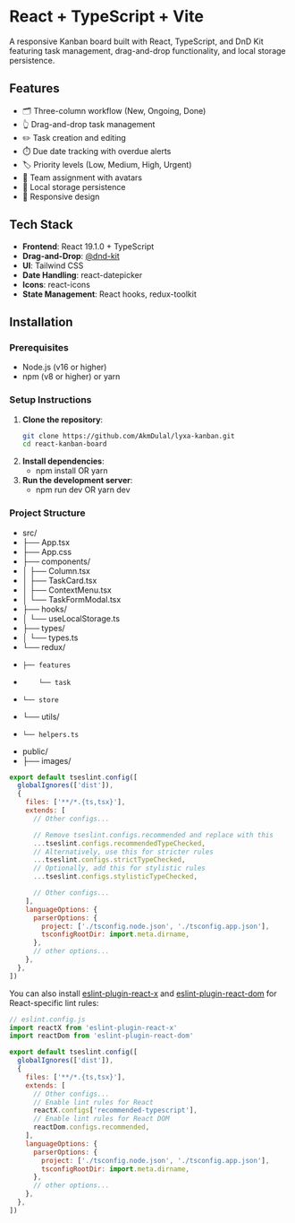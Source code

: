# React + TypeScript + Vite

A responsive Kanban board built with React, TypeScript, and DnD Kit featuring task management, drag-and-drop functionality, and local storage persistence.

## Features

- 🗂️ Three-column workflow (New, Ongoing, Done)
- 👆 Drag-and-drop task management
- ✏️ Task creation and editing
- ⏱️ Due date tracking with overdue alerts
- 🏷️ Priority levels (Low, Medium, High, Urgent)
- 👥 Team assignment with avatars
- 💾 Local storage persistence
- 📱 Responsive design

## Tech Stack

- **Frontend**: React 19.1.0 + TypeScript
- **Drag-and-Drop**: [@dnd-kit](https://dndkit.com/)
- **UI**: Tailwind CSS
- **Date Handling**: react-datepicker
- **Icons**: react-icons
- **State Management**: React hooks, redux-toolkit

## Installation

### Prerequisites

- Node.js (v16 or higher)
- npm (v8 or higher) or yarn

### Setup Instructions

1. **Clone the repository**:
   ```bash
   git clone https://github.com/AkmDulal/lyxa-kanban.git
   cd react-kanban-board
2. **Install dependencies**:   
   - npm install OR yarn 
3. **Run the development server**:   
   - npm run dev OR yarn dev

### Project Structure

 - src/
 - ├── App.tsx               
 - ├── App.css               
 - ├── components/
 - │   ├── Column.tsx        
 - │   ├── TaskCard.tsx      
 - │   ├── ContextMenu.tsx      
 - │   └── TaskFormModal.tsx 
 - ├── hooks/
 - │   └── useLocalStorage.ts 
 - ├── types/
 - │   └── types.ts          
 - └── redux/
 -     ├── features
 -         └── task 
 -     └── store
 - └── utils/
 -     └── helpers.ts        
 - public/
 - ├── images/    


```js
export default tseslint.config([
  globalIgnores(['dist']),
  {
    files: ['**/*.{ts,tsx}'],
    extends: [
      // Other configs...

      // Remove tseslint.configs.recommended and replace with this
      ...tseslint.configs.recommendedTypeChecked,
      // Alternatively, use this for stricter rules
      ...tseslint.configs.strictTypeChecked,
      // Optionally, add this for stylistic rules
      ...tseslint.configs.stylisticTypeChecked,

      // Other configs...
    ],
    languageOptions: {
      parserOptions: {
        project: ['./tsconfig.node.json', './tsconfig.app.json'],
        tsconfigRootDir: import.meta.dirname,
      },
      // other options...
    },
  },
])
```

You can also install [eslint-plugin-react-x](https://github.com/Rel1cx/eslint-react/tree/main/packages/plugins/eslint-plugin-react-x) and [eslint-plugin-react-dom](https://github.com/Rel1cx/eslint-react/tree/main/packages/plugins/eslint-plugin-react-dom) for React-specific lint rules:

```js
// eslint.config.js
import reactX from 'eslint-plugin-react-x'
import reactDom from 'eslint-plugin-react-dom'

export default tseslint.config([
  globalIgnores(['dist']),
  {
    files: ['**/*.{ts,tsx}'],
    extends: [
      // Other configs...
      // Enable lint rules for React
      reactX.configs['recommended-typescript'],
      // Enable lint rules for React DOM
      reactDom.configs.recommended,
    ],
    languageOptions: {
      parserOptions: {
        project: ['./tsconfig.node.json', './tsconfig.app.json'],
        tsconfigRootDir: import.meta.dirname,
      },
      // other options...
    },
  },
])
```
